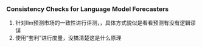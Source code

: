 ### Consistency Checks for Language Model Forecasters
1. 针对llm预测市场的一致性进行评测，，具体方式貌似是看看预测有没有逻辑谬误
2. 使用“套利”进行度量，没搞清楚这是什么原理
